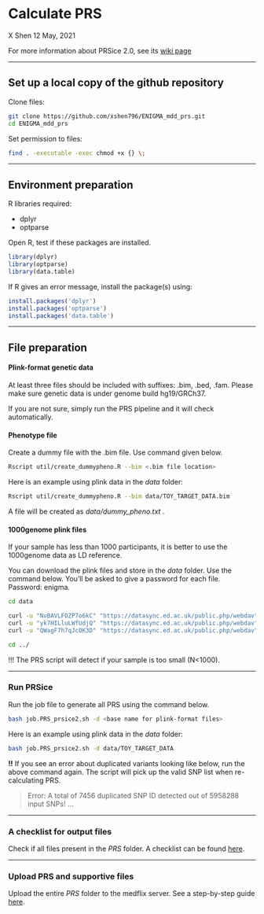Calculate PRS
================
X Shen
12 May, 2021

For more information about PRSice 2.0, see its [wiki
page](http://prsice.info/)

-----

## Set up a local copy of the github repository

Clone files:

``` bash
git clone https://github.com/xshen796/ENIGMA_mdd_prs.git
cd ENIGMA_mdd_prs
```

Set permission to files:

``` bash
find . -executable -exec chmod +x {} \;
```

-----

## Environment preparation

R libraries required:

  - dplyr
  - optparse

Open R, test if these packages are installed.

``` r
library(dplyr)
library(optparse)
library(data.table)
```

If R gives an error message, install the package(s) using:

``` r
install.packages('dplyr')
install.packages('optparse')
install.packages('data.table')
```

-----

## File preparation

#### Plink-format genetic data

At least three files should be included with suffixes: .bim, .bed, .fam.
Please make sure genetic data is under genome build hg19/GRCh37.

If you are not sure, simply run the PRS pipeline and it will check
automatically.

#### Phenotype file

Create a dummy file with the .bim file. Use command given below.

``` bash
Rscript util/create_dummypheno.R --bim <.bim file location>
```

Here is an example using plink data in the *data* folder:

``` bash
Rscript util/create_dummypheno.R --bim data/TOY_TARGET_DATA.bim
```

A file will be created as *data/dummy\_pheno.txt .*

#### 1000genome plink files

If your sample has less than 1000 participants, it is better to use the
1000genome data as LD reference.

You can download the plink files and store in the *data* folder. Use the
command below. You’ll be asked to give a password for each file.
Password: enigma.

``` bash
cd data

curl -u "NvBAVLFOZP7o6kC" "https://datasync.ed.ac.uk/public.php/webdav" -o 1000g_CEU_plink.fam
curl -u "yk7HILluLWfUdjQ" "https://datasync.ed.ac.uk/public.php/webdav" -o 1000g_CEU_plink.bim
curl -u "QWagF7h7qJcOK3D" "https://datasync.ed.ac.uk/public.php/webdav" -o 1000g_CEU_plink.bed

cd ../
```

\!\!\! The PRS script will detect if your sample is too small (N\<1000).

-----

### Run PRSice

Run the job file to generate all PRS using the command below.

``` bash
bash job.PRS_prsice2.sh -d <base name for plink-format files>
```

Here is an example using plink data in the *data* folder:

``` bash
bash job.PRS_prsice2.sh -d data/TOY_TARGET_DATA
```

**\!\!** If you see an error about duplicated variants looking like
below, run the above command again. The script will pick up the valid
SNP list when re-calculating PRS.

> Error: A total of 7456 duplicated SNP ID detected out of 5958288 input
> SNPs\! …

-----

### A checklist for output files

Check if all files present in the *PRS* folder. A checklist can be found
[here](https://github.com/xshen796/ENIGMA_mdd_prs/blob/main/script/PREP_PRS/CheckList_output.md).

-----

### Upload PRS and supportive files

Upload the entire *PRS* folder to the medflix server. See a step-by-step
guide
[here](https://github.com/xshen796/ENIGMA_mdd_prs/blob/main/docs/Accessing%20your%20folder%20on%20MediaFlux%20ENIGMA%20MDD%20storage%20system%20updated%20Aug2020%5B2%5D.pdf).
